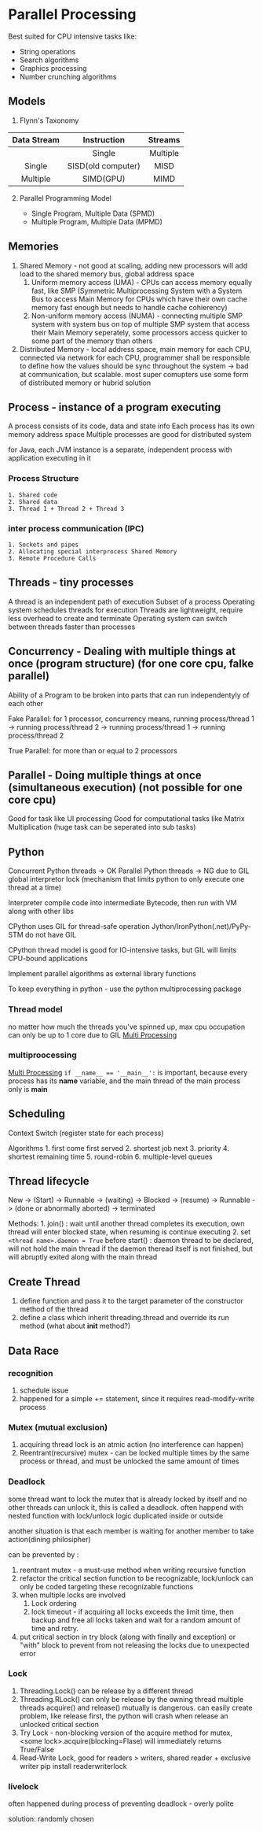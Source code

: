 # Parallel Processing

Best suited for CPU intensive tasks like:

- String operations
- Search algorithms
- Graphics processing
- Number crunching algorithms

## Models

1. Flynn's Taxonomy

| Data Stream |    Instruction     | Streams  |
| :---------: | :----------------: | :------: |
|             |       Single       | Multiple |
|   Single    | SISD(old computer) |   MISD   |
|  Multiple   |     SIMD(GPU)      |   MIMD   |

2. Parallel Programming Model

   - Single Program, Multiple Data (SPMD)
   - Multiple Program, Multiple Data (MPMD)

## Memories

1. Shared Memory - not good at scaling, adding new processors will add load to the shared memory bus, global address space
   1. Uniform memory access (UMA) - CPUs can access memory equally fast, like SMP (Symmetric Multiprocessing System with a System Bus to access Main Memory for CPUs which have their own cache memory fast enough but needs to handle cache cohierency)
   2. Non-uniform memory access (NUMA) - connecting multiple SMP system with system bus on top of multiple SMP system that access their Main Memory seperately, some processors access quicker to some part of the memory than others
2. Distributed Memory - local address space, main memory for each CPU, connected via network for each CPU, programmer shall be responsible to define how the values should be sync throughout the system -> bad at communication, but scalable. most super comupters use some form of distributed memory or hubrid solution

## Process - instance of a program executing

A process consists of its code, data and state info
Each process has its own memory address space
Multiple processes are good for distributed system

for Java, each JVM instance is a separate, independent process with application executing in it

### Process Structure

    1. Shared code
    2. Shared data
    3. Thread 1 + Thread 2 + Thread 3

### inter process communication (IPC)

    1. Sockets and pipes
    2. Allocating special interprocess Shared Memory
    3. Remote Procedure Calls

## Threads - tiny processes

A thread is an independent path of execution
Subset of a process
Operating system schedules threads for execution
Threads are lightweight, require less overhead to create and terminate
Operating system can switch between threads faster than processes

## Concurrency - Dealing with multiple things at once (program structure) (for one core cpu, falke parallel)

Ability of a Program to be broken into parts that can run independentyly of each other

Fake Parallel: for 1 processor, concurrency means, running process/thread 1 -> running process/thread 2 -> running process/thread 1 -> running process/thread 2

True Parallel: for more than or equal to 2 processors

## Parallel - Doing multiple things at once (simultaneous execution) (not possible for one core cpu)

Good for task like UI processing
Good for computational tasks like Matrix Multiplication (huge task can be seperated into sub tasks)

## Python

Concurrent Python threads -> OK
Parallel Python threads -> NG due to GIL global interpretor lock (mechanism that limits python to only execute one thread at a time)

Interpreter compile code into intermediate Bytecode, then run with VM along with other libs

CPython uses GIL for thread-safe operation
Jython/IronPython(.net)/PyPy-STM do not have GIL

CPython thread model is good for IO-intensive tasks, but GIL will limits CPU-bound applications

Implement parallel algorithms as external library functions

To keep everything in python - use the python multiprocessing package

### Thread model

no matter how much the threads you've spinned up, max cpu occupation can only be up to 1 core due to GIL
[Multi Processing](https://docs.python.org/3/library/threading.html)

### multiproocessing

[Multi Processing](https://docs.python.org/3/library/multiprocessing.html)
`if __name__ == '__main__':` is important, because every process has its __name__ variable, and the main thread of the main process only is __main__

## Scheduling

Context Switch (register state for each process)

Algorithms
    1. first come first served
    2. shortest job next
    3. priority
    4. shortest remaining time
    5. round-robin
    6. multiple-level queues

## Thread lifecycle

New -> (Start) -> Runnable -> (waiting) -> Blocked -> (resume) -> Runnable -> (done or abnormally aborted) -> terminated

Methods:
    1. join() : wait until another thread completes its execution, own thread will enter blocked state, when resuming is continue executing
    2. set `<thread name>.daemon = True` before start() : daemon thread to be declared, will not hold the main thread if the daemon theread itself is not finished, but will abruptly exited along with the main thread

## Create Thread

1. define function and pass it to the target parameter of the constructor method of the thread
2. define a class which inherit threading.thread and override its run method (what about __init__ method?)

## Data Race

### recognition

1. schedule issue
2. happened for a simple += statement, since it requires read-modify-write process

### Mutex (mutual exclusion)

1. acquiring thread lock is an atmic action (no interference can happen)
2. Reentrant(recursive) mutex - can be locked multiple times by the same process or thread, and must be unlocked the same amount of times

### Deadlock

some thread want to lock the mutex that is already locked by itself and no other threads can unlock it, this is called a deadlock. often happend with nested function with lock/unlock logic duplicated inside or outside

another situation is that each member is waiting for another member to take action(dining philosipher)

can be prevented by :
1. reentrant mutex - a must-use method when writing recursive function
2. refactor the critical section function to be recognizable, lock/unlock can only be coded targeting these recognizable functions
3. when multiple locks are involved
   1. Lock ordering
   2. lock timeout - if acquiring all locks exceeds the limit time, then backup and free all locks taken and wait for a random amount of time and retry.
4. put critical section in try block (along with finally and exception) or "with" block to prevent from not releasing the locks due to unexpected error  

### Lock

1. Threading.Lock() can be release by a different thread
2. Threading.RLock() can only be release by the owning thread
    multiple threads acquire() and release() mutually is dangerous. can easily create problem, like release first, the python will crash when release an unlocked critical section
3. Try Lock - non-blocking version of the acquire method for mutex, \<some lock>.acquire(blocking=Flase) will immediately returns True/False
4. Read-Write Lock, good for readers > writers, shared reader + exclusive writer
    pip install readerwriterlock

### livelock

often happened during process of preventing deadlock - overly polite

solution: randomly chosen